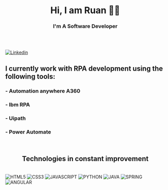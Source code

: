 

# <center>Hi, I am Ruan 👋🏻</center>
 ### <center>I'm A Software Developer</center>
 <br>
 <br>

[![Linkedin](https://img.shields.io/badge/LinkedIn-0077B5?style=for-the-badge&logo=linkedin&logoColor=white)](https://www.linkedin.com/in/ruan-barreto-313067222/)

<!-- [![Youtube](https://img.shields.io/badge/YouTube-FF0000?style=for-the-badge&logo=youtube&logoColor=white)](https://www.youtube.com/channel/UCJ7PUcxUWoMSfarfaH3e0Pw) -->

<!-- ![Ruan GitHub stats](https://github-readme-stats.vercel.app/api?username=ruanrockdev&show_icons=true&theme=highcontrast&locale=pt-br) -->

<!-- ![Top Langs](https://github-readme-stats.vercel.app/api/top-langs/?username=ruanrockdev&hide_progress=true) -->

## I currently work with RPA development using the following tools:

### - Automation anywhere A360
### - Ibm RPA
### - Uipath
### - Power Automate
<br>

##  <center>Technologies in constant improvement</center>
<div style="display: inline_block"><br/>
    <img align="center"alt="HTML5" src="https://img.shields.io/badge/HTML5-E34F26?style=for-the-badge&logo=html5&logoColor=white"/>
    <img align="center"alt="CSS3" src="https://img.shields.io/badge/CSS3-1572B6?style=for-the-badge&logo=css3&logoColor=white"/>
    <img align="center"alt="JAVASCRIPT" src="https://img.shields.io/badge/JavaScript-F7DF1E?style=for-the-badge&logo=javascript&logoColor=black"/>
    <img align="center"alt="PYTHON" src="https://img.shields.io/badge/Python-3776AB?style=for-the-badge&logo=python&logoColor=white"/>
    <img align="center"alt="JAVA" src="https://img.shields.io/badge/Java-ED8B00?style=for-the-badge&logo=openjdk&logoColor=white"/>
    <img align="center"alt="SPRING" src="https://img.shields.io/badge/Spring-6DB33F?style=for-the-badge&logo=spring&logoColor=white"/>
    <img align="center"alt="ANGULAR" src="https://img.shields.io/badge/Angular-DD0031?style=for-the-badge&logo=angular&logoColor=white"/>    

</div><br/>
